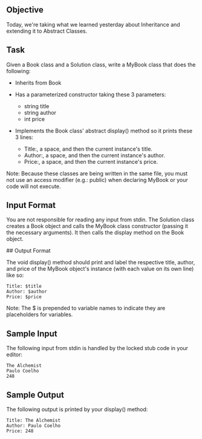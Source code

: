 ## Objective 
Today, we're taking what we learned yesterday about Inheritance and extending it to Abstract Classes. 

## Task 
Given a Book class and a Solution class, write a MyBook class that does the following:

* Inherits from Book
* Has a parameterized constructor taking these 3 parameters:
    * string title 
    * string author 
    * int price

* Implements the Book class' abstract display() method so it prints these 3 lines:
    * Title:, a space, and then the current instance's title.
    * Author:, a space, and then the current instance's author.
    * Price:, a space, and then the current instance's price. 

Note: Because these classes are being written in the same file, you must not use an access modifier (e.g.: public) when declaring MyBook or your code will not execute.

## Input Format

You are not responsible for reading any input from stdin. The Solution class creates a Book object and calls the MyBook class constructor (passing it the necessary arguments). It then calls the display method on the Book object.

## Output Format

The void display() method should print and label the respective title, author, and price of the MyBook object's instance (with each value on its own line) like so:

```
Title: $title
Author: $author
Price: $price
```

Note: The $ is prepended to variable names to indicate they are placeholders for variables.

## Sample Input

The following input from stdin is handled by the locked stub code in your editor:

```
The Alchemist
Paulo Coelho
248
```

## Sample Output

The following output is printed by your display() method:

```
Title: The Alchemist
Author: Paulo Coelho
Price: 248
```
